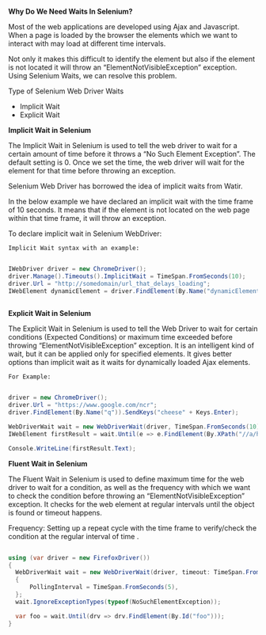 **Why Do We Need Waits In Selenium?**

Most of the web applications are developed using Ajax and Javascript. When a page is loaded by the browser the elements which we want to interact with may load at different time intervals.

Not only it makes this difficult to identify the element but also if the element is not located it will throw an “ElementNotVisibleException” exception. Using Selenium Waits, we can resolve this problem.

Type of Selenium Web Driver Waits

- Implicit Wait
- Explicit Wait



**Implicit Wait in Selenium**

The Implicit Wait in Selenium is used to tell the web driver to wait for a certain amount of time before it throws a “No Such Element Exception”. The default setting is 0. Once we set the time, the web driver will wait for the element for that time before throwing an exception.

Selenium Web Driver has borrowed the idea of implicit waits from Watir.

In the below example we have declared an implicit wait with the time frame of 10 seconds. It means that if the element is not located on the web page within that time frame, it will throw an exception.

To declare implicit wait in Selenium WebDriver:

`Implicit Wait syntax with an example:`
```csharp

IWebDriver driver = new ChromeDriver();
driver.Manage().Timeouts().ImplicitWait = TimeSpan.FromSeconds(10);
driver.Url = "http://somedomain/url_that_delays_loading";
IWebElement dynamicElement = driver.FindElement(By.Name("dynamicElement"));
  
```

**Explicit Wait in Selenium**

The Explicit Wait in Selenium is used to tell the Web Driver to wait for certain conditions (Expected Conditions) or maximum time exceeded before throwing “ElementNotVisibleException” exception. It is an intelligent kind of wait, but it can be applied only for specified elements. It gives better options than implicit wait as it waits for dynamically loaded Ajax elements.

`For Example:`

```csharp

driver = new ChromeDriver();
driver.Url = "https://www.google.com/ncr";
driver.FindElement(By.Name("q")).SendKeys("cheese" + Keys.Enter);

WebDriverWait wait = new WebDriverWait(driver, TimeSpan.FromSeconds(10));
IWebElement firstResult = wait.Until(e => e.FindElement(By.XPath("//a/h3")));

Console.WriteLine(firstResult.Text);

```
**Fluent Wait in Selenium**

The Fluent Wait in Selenium is used to define maximum time for the web driver to wait for a condition, as well as the frequency with which we want to check the condition before throwing an “ElementNotVisibleException” exception. It checks for the web element at regular intervals until the object is found or timeout happens.

Frequency: Setting up a repeat cycle with the time frame to verify/check the condition at the regular interval of time  .

```csharp

using (var driver = new FirefoxDriver())
{
  WebDriverWait wait = new WebDriverWait(driver, timeout: TimeSpan.FromSeconds(30))
  {
      PollingInterval = TimeSpan.FromSeconds(5),
  };
  wait.IgnoreExceptionTypes(typeof(NoSuchElementException));

  var foo = wait.Until(drv => drv.FindElement(By.Id("foo")));
}
  
```
